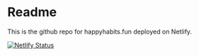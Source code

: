 # Readme
This is the github repo for happyhabits.fun deployed on Netlify.

[![Netlify Status](https://api.netlify.com/api/v1/badges/079c9ace-85c3-411e-b743-096e4715afac/deploy-status)](https://app.netlify.com/sites/naughty-curran-f8534b/deploys)
